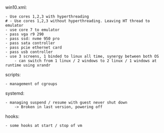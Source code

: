 win10.xml:


    - Use cores 1,2,3 with hyperthreading
    # - Use cores 1,2,3 without hyperthreading. Leaving HT thread to emulator
    - use core 7 to emulator
    - pass vga r9 290
    - pass ssd: nvme 950 pro
    - pass sata controller
    - pass pcie ethernet card
    - pass usb controller
    - use 3 screens, 1 binded to linux all time, synergy between both OS
        - can switch from 1 linux / 2 windows to 2 linux / 1 windows at runtime using xrandr

scripts:

    - management of cgroups

systemd:

    - managing suspend / resume with guest never shut down
        -> Broken in last version, powering off

hooks:

    - some hooks at start / stop of vm
